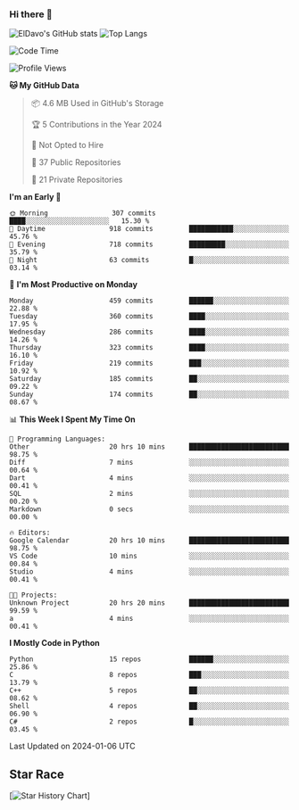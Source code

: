 ### Hi there 👋
![ElDavo's GitHub stats](https://github-readme-stats.vercel.app/api?username=ElDavoo&show_icons=true&theme=chartreuse-dark)
![Top Langs](https://github-readme-stats.vercel.app/api/top-langs/?username=ElDavoo&theme=chartreuse-dark&layout=compact)

<!--START_SECTION:waka-->
![Code Time](http://img.shields.io/badge/Code%20Time-750%20hrs%2020%20mins-blue)

![Profile Views](http://img.shields.io/badge/Profile%20Views-5-blue)

**🐱 My GitHub Data** 

> 📦 4.6 MB Used in GitHub's Storage 
 > 
> 🏆 5 Contributions in the Year 2024
 > 
> 🚫 Not Opted to Hire
 > 
> 📜 37 Public Repositories 
 > 
> 🔑 21 Private Repositories 
 > 
**I'm an Early 🐤** 

```text
🌞 Morning                307 commits         ████░░░░░░░░░░░░░░░░░░░░░   15.30 % 
🌆 Daytime                918 commits         ███████████░░░░░░░░░░░░░░   45.76 % 
🌃 Evening                718 commits         █████████░░░░░░░░░░░░░░░░   35.79 % 
🌙 Night                  63 commits          █░░░░░░░░░░░░░░░░░░░░░░░░   03.14 % 
```
📅 **I'm Most Productive on Monday** 

```text
Monday                   459 commits         ██████░░░░░░░░░░░░░░░░░░░   22.88 % 
Tuesday                  360 commits         ████░░░░░░░░░░░░░░░░░░░░░   17.95 % 
Wednesday                286 commits         ████░░░░░░░░░░░░░░░░░░░░░   14.26 % 
Thursday                 323 commits         ████░░░░░░░░░░░░░░░░░░░░░   16.10 % 
Friday                   219 commits         ███░░░░░░░░░░░░░░░░░░░░░░   10.92 % 
Saturday                 185 commits         ██░░░░░░░░░░░░░░░░░░░░░░░   09.22 % 
Sunday                   174 commits         ██░░░░░░░░░░░░░░░░░░░░░░░   08.67 % 
```


📊 **This Week I Spent My Time On** 

```text
💬 Programming Languages: 
Other                    20 hrs 10 mins      █████████████████████████   98.75 % 
Diff                     7 mins              ░░░░░░░░░░░░░░░░░░░░░░░░░   00.64 % 
Dart                     4 mins              ░░░░░░░░░░░░░░░░░░░░░░░░░   00.41 % 
SQL                      2 mins              ░░░░░░░░░░░░░░░░░░░░░░░░░   00.20 % 
Markdown                 0 secs              ░░░░░░░░░░░░░░░░░░░░░░░░░   00.00 % 

🔥 Editors: 
Google Calendar          20 hrs 10 mins      █████████████████████████   98.75 % 
VS Code                  10 mins             ░░░░░░░░░░░░░░░░░░░░░░░░░   00.84 % 
Studio                   4 mins              ░░░░░░░░░░░░░░░░░░░░░░░░░   00.41 % 

🐱‍💻 Projects: 
Unknown Project          20 hrs 20 mins      █████████████████████████   99.59 % 
a                        4 mins              ░░░░░░░░░░░░░░░░░░░░░░░░░   00.41 % 
```

**I Mostly Code in Python** 

```text
Python                   15 repos            ██████░░░░░░░░░░░░░░░░░░░   25.86 % 
C                        8 repos             ███░░░░░░░░░░░░░░░░░░░░░░   13.79 % 
C++                      5 repos             ██░░░░░░░░░░░░░░░░░░░░░░░   08.62 % 
Shell                    4 repos             ██░░░░░░░░░░░░░░░░░░░░░░░   06.90 % 
C#                       2 repos             █░░░░░░░░░░░░░░░░░░░░░░░░   03.45 % 
```




 Last Updated on 2024-01-06 UTC
<!--END_SECTION:waka-->

## Star Race

[![Star History Chart](https://api.star-history.com/svg?repos=ElDavoo/WhatsApp-Crypt14-Crypt15-Decrypter,ElDavoo/TuringOS,EliteAndroidApps/WhatsApp-Crypt12-Decrypter,KnugiHK/Whatsapp-Chat-Exporter&type=Date)]
